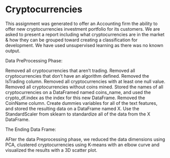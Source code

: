 # Cryptocurrencies

This assignment was generated to offer an Accounting firm the ability to offer new cryptocurrencies investment portfolio for its customers. We are asked to present a report including what cryptocurrencies are in the market & how they can be grouped toward creating a classification for development. We have used unsupervised learning as there was no known output. 

Data PreProcessing Phase:

  Removed all cryptocurrencies that aren’t trading.
  Removed all cryptocurrencies that don’t have an algorithm defined.
  Removed the IsTrading column.
  Removed all cryptocurrencies with at least one null value.
  Removed all cryptocurrencies without coins mined.
  Stored the names of all cryptocurrencies on a DataFramed named coins_name, and used the crypto_df.index as the index for this new DataFrame.
  Removed the CoinName column.
  Create dummies variables for all of the text features, and stored the resulting data on a DataFrame named X.
  Use the StandardScaler from sklearn to standardize all of the data from the X DataFrame. 
  
  The Ending Data Frame:
  
  AFter the data Preprocessing phase, we reduced the data dimensions using PCA, clustered cryptocurrencies using K-means with an elbow curve and visualized the results with a 3D scatter plot. 
  
